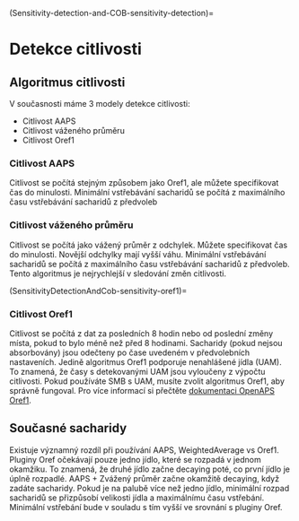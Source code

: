 (Sensitivity-detection-and-COB-sensitivity-detection)=

# Detekce citlivosti

## Algoritmus citlivosti

V současnosti máme 3 modely detekce citlivosti:

* Citlivost AAPS
* Citlivost váženého průměru
* Citlivost Oref1

### Citlivost AAPS

Citlivost se počítá stejným způsobem jako Oref1, ale můžete specifikovat čas do minulosti. Minimální vstřebávání sacharidů se počítá z maximálního času vstřebávání sacharidů z předvoleb

### Citlivost váženého průměru

Citlivost se počítá jako vážený průměr z odchylek. Můžete specifikovat čas do minulosti. Novější odchylky mají vyšší váhu. Minimální vstřebávání sacharidů se počítá z maximálního času vstřebávání sacharidů z předvoleb. Tento algoritmus je nejrychlejší v sledování změn citlivosti.

(SensitivityDetectionAndCob-sensitivity-oref1)=

### Citlivost Oref1

Citlivost se počítá z dat za posledních 8 hodin nebo od poslední změny místa, pokud to bylo méně než před 8 hodinami. Sacharidy (pokud nejsou absorbovány) jsou odečteny po čase uvedeném v předvolebních nastaveních. Jedině algoritmus Oref1 podporuje nenahlášené jídla (UAM). To znamená, že časy s detekovanými UAM jsou vyloučeny z výpočtu citlivosti. Pokud používáte SMB s UAM, musíte zvolit algoritmus Oref1, aby správně fungoval. Pro více informací si přečtěte [dokumentaci OpenAPS Oref1](https://openaps.readthedocs.io/en/latest/docs/Customize-Iterate/oref1.html).

## Současné sacharidy

Existuje významný rozdíl při používání AAPS, WeightedAverage vs Oref1. Pluginy Oref očekávají pouze jedno jídlo, které se rozpadá v jednom okamžiku. To znamená, že druhé jídlo začne decaying poté, co první jídlo je úplně rozpadlé. AAPS + Zvážený průměr začne okamžitě decaying, když zadáte sacharidy. Pokud je na palubě více než jedno jídlo, minimální rozpad sacharidů se přizpůsobí velikosti jídla a maximálnímu času vstřebání. Minimální vstřebání bude v souladu s tím vyšší ve srovnání s pluginy Oref.